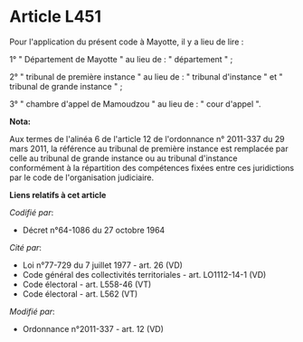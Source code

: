 # Article L451

Pour l'application du présent code à Mayotte, il y a lieu de lire : 

1° " Département de Mayotte " au lieu de : " département " ; 

2° " tribunal de première instance " au lieu de : " tribunal d'instance " et " tribunal de grande instance " ; 

3° "    chambre d'appel de Mamoudzou " au lieu de : " cour d'appel ".

**Nota:**

Aux termes de l'alinéa 6 de l'article 12 de l'ordonnance n° 2011-337 du 29 mars 2011, la référence au tribunal de première
instance est remplacée par celle au tribunal de grande instance ou au tribunal d'instance conformément à la répartition des
compétences fixées entre ces juridictions par le code de l'organisation judiciaire.

**Liens relatifs à cet article**

_Codifié par_:

  - Décret n°64-1086 du 27 octobre 1964

_Cité par_:

  - Loi n°77-729 du 7 juillet 1977 - art. 26 (VD)
  - Code général des collectivités territoriales - art. LO1112-14-1 (VD)
  - Code électoral - art. L558-46 (VT)
  - Code électoral - art. L562 (VT)

_Modifié par_:

  - Ordonnance n°2011-337 - art. 12 (VD)
